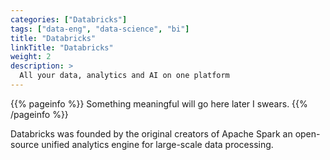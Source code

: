 ```yaml
---
categories: ["Databricks"]
tags: ["data-eng", "data-science", "bi"]
title: "Databricks"
linkTitle: "Databricks"
weight: 2
description: >
  All your data, analytics and AI on one platform
---
```


{{% pageinfo %}}
Something meaningful will go here later I swears.
{{% /pageinfo %}}

Databricks was founded by the original creators of Apache Spark an open-source
unified analytics engine for large-scale data processing.
